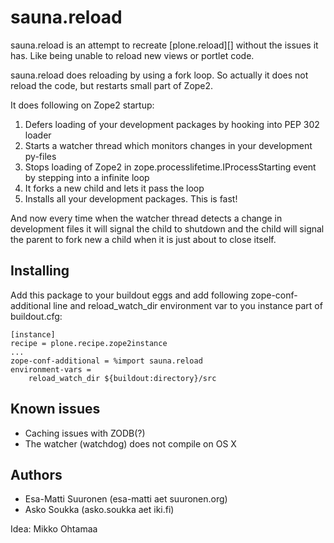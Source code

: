 # sauna.reload

sauna.reload is an attempt to recreate [plone.reload][] without the issues it
has. Like being unable to reload new views or portlet code.


sauna.reload does reloading by using a fork loop. So actually it does not
reload the code, but restarts small part of Zope2.


It does following on Zope2 startup:

1. Defers loading of your development packages by hooking into PEP 302 loader
2. Starts a watcher thread which monitors changes in your development py-files
3. Stops loading of Zope2 in zope.processlifetime.IProcessStarting event by
   stepping into a infinite loop
4. It forks a new child and lets it pass the loop
5. Installs all your development packages. This is fast!

And now every time when the watcher thread detects a change in development
files it will signal the child to shutdown and the child will signal the parent
to fork new a child when it is just about to close itself.

## Installing

Add this package to your buildout eggs and add following zope-conf-additional
line and reload_watch_dir environment var to you instance part of buildout.cfg:

    [instance]
    recipe = plone.recipe.zope2instance
    ...
    zope-conf-additional = %import sauna.reload
    environment-vars =
        reload_watch_dir ${buildout:directory}/src


## Known issues

  * Caching issues with ZODB(?)
  * The watcher (watchdog) does not compile on OS X


## Authors

  * Esa-Matti Suuronen (esa-matti aet suuronen.org)
  * Asko Soukka (asko.soukka aet iki.fi)


Idea: Mikko Ohtamaa


